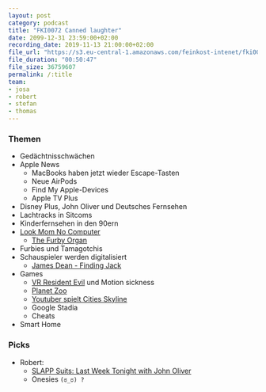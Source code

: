 ```yaml
---
layout: post
category: podcast
title: "FKI0072 Canned laughter"
date: 2099-12-31 23:59:00+02:00
recording_date: 2019-11-13 21:00:00+02:00
file_url: "https://s3.eu-central-1.amazonaws.com/feinkost-intenet/fki0072.mp3"
file_duration: "00:50:47"
file_size: 36759607
permalink: /:title
team:
- josa
- robert
- stefan
- thomas
---
```


### Themen

- Gedächtnisschwächen
- Apple News
    - MacBooks haben jetzt wieder Escape-Tasten
    - Neue AirPods
    - Find My Apple-Devices
    - Apple TV Plus
- Disney Plus, John Oliver und Deutsches Fernsehen
- Lachtracks in Sitcoms
- Kinderfernsehen in den 90ern
- [Look Mom No Computer](https://www.lookmumnocomputer.com/)
    - [The Furby Organ](https://www.youtube.com/watch?v=GYLBjScgb7o)
- Furbies und Tamagotchis
- Schauspieler werden digitalisiert
    - [James Dean - Finding Jack](https://eu.usatoday.com/story/entertainment/movies/2019/11/06/james-dean-resurrected-for-new-movie-finding-jack/2506761001/)
- Games
    - [VR Resident Evil](https://www.theverge.com/2017/1/24/14369624/resident-evil-7-ps4-playstation-vr)
      und Motion sickness
    - [Planet Zoo](https://www.planetzoogame.com/)
    - [Youtuber spielt Cities Skyline](https://www.youtube.com/user/Biffa2001/videos)
    - Google Stadia
    - Cheats
- Smart Home

### Picks

- Robert:
    - [SLAPP Suits: Last Week Tonight with John Oliver](https://www.youtube.com/watch?v=UN8bJb8biZU)
    - Onesies `(ಠ_ರ) ?`


